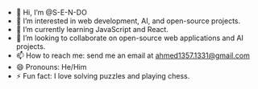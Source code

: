 - 👋 Hi, I’m @S-E-N-DO
- 👀 I’m interested in web development, AI, and open-source projects.
- 🌱 I’m currently learning JavaScript and React.
- 💞️ I’m looking to collaborate on open-source web applications and AI projects.
- 📫 How to reach me: send me an email at ahmed1357.1331@gmail.com
- 😄 Pronouns: He/Him
- ⚡ Fun fact: I love solving puzzles and playing chess.
